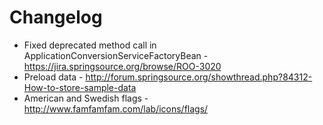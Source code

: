 Changelog
=========
* Fixed deprecated method call in ApplicationConversionServiceFactoryBean - https://jira.springsource.org/browse/ROO-3020
* Preload data - http://forum.springsource.org/showthread.php?84312-How-to-store-sample-data
* American and Swedish flags - http://www.famfamfam.com/lab/icons/flags/

